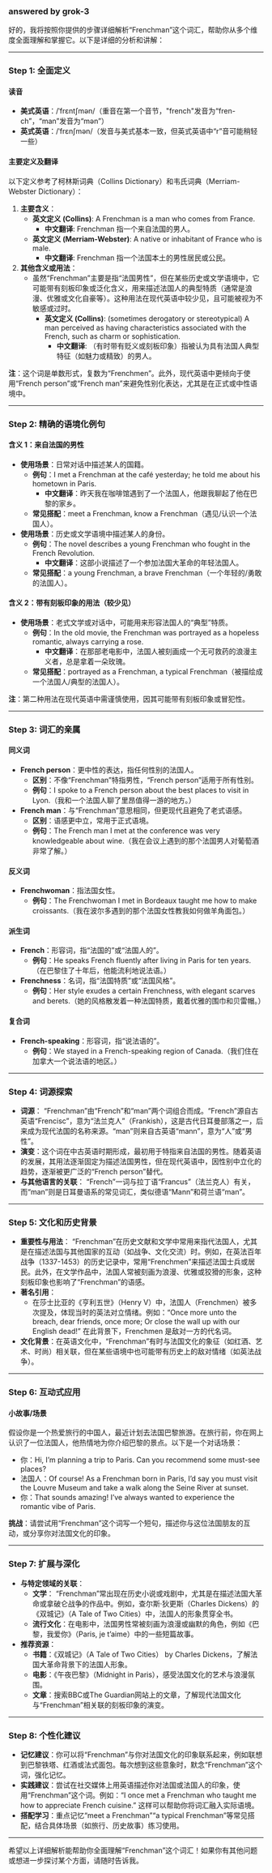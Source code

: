 ### answered by grok-3
好的，我将按照你提供的步骤详细解析“Frenchman”这个词汇，帮助你从多个维度全面理解和掌握它。以下是详细的分析和讲解：

---

### Step 1: 全面定义

#### 读音
- **美式英语**：/ˈfrɛntʃmən/（重音在第一个音节，"french"发音为“fren-ch”，“man”发音为“mən”）
- **英式英语**：/ˈfrɛnʃmən/（发音与美式基本一致，但英式英语中“r”音可能稍轻一些）

#### 主要定义及翻译
以下定义参考了柯林斯词典（Collins Dictionary）和韦氏词典（Merriam-Webster Dictionary）：
1. **主要含义**：
   - **英文定义 (Collins)**: A Frenchman is a man who comes from France.
     - **中文翻译**: Frenchman 指一个来自法国的男人。
   - **英文定义 (Merriam-Webster)**: A native or inhabitant of France who is male.
     - **中文翻译**: Frenchman 指一个法国本土的男性居民或公民。
2. **其他含义或用法**：
   - 虽然“Frenchman”主要是指“法国男性”，但在某些历史或文学语境中，它可能带有刻板印象或泛化含义，用来描述法国人的典型特质（通常是浪漫、优雅或文化自豪等）。这种用法在现代英语中较少见，且可能被视为不敏感或过时。
     - **英文定义 (Collins)**: (sometimes derogatory or stereotypical) A man perceived as having characteristics associated with the French, such as charm or sophistication.
       - **中文翻译**: （有时带有贬义或刻板印象）指被认为具有法国人典型特征（如魅力或精致）的男人。

**注**：这个词是单数形式，复数为“Frenchmen”。此外，现代英语中更倾向于使用“French person”或“French man”来避免性别化表达，尤其是在正式或中性语境中。

---

### Step 2: 精确的语境化例句

#### 含义 1：来自法国的男性
- **使用场景**：日常对话中描述某人的国籍。
  - **例句**：I met a Frenchman at the café yesterday; he told me about his hometown in Paris.
    - **中文翻译**：昨天我在咖啡馆遇到了一个法国人，他跟我聊起了他在巴黎的家乡。
  - **常见搭配**：meet a Frenchman, know a Frenchman（遇见/认识一个法国人）。
- **使用场景**：历史或文学语境中描述某人的身份。
  - **例句**：The novel describes a young Frenchman who fought in the French Revolution.
    - **中文翻译**：这部小说描述了一个参加法国大革命的年轻法国人。
  - **常见搭配**：a young Frenchman, a brave Frenchman（一个年轻的/勇敢的法国人）。

#### 含义 2：带有刻板印象的用法（较少见）
- **使用场景**：老式文学或对话中，可能用来形容法国人的“典型”特质。
  - **例句**：In the old movie, the Frenchman was portrayed as a hopeless romantic, always carrying a rose.
    - **中文翻译**：在那部老电影中，法国人被刻画成一个无可救药的浪漫主义者，总是拿着一朵玫瑰。
  - **常见搭配**：portrayed as a Frenchman, a typical Frenchman（被描绘成一个法国人/典型的法国人）。

**注**：第二种用法在现代英语中需谨慎使用，因其可能带有刻板印象或冒犯性。

---

### Step 3: 词汇的亲属

#### 同义词
- **French person**：更中性的表达，指任何性别的法国人。
  - **区别**：不像“Frenchman”特指男性，“French person”适用于所有性别。
  - **例句**：I spoke to a French person about the best places to visit in Lyon.（我和一个法国人聊了里昂值得一游的地方。）
- **French man**：与“Frenchman”意思相同，但更现代且避免了老式语感。
  - **区别**：语感更中立，常用于正式语境。
  - **例句**：The French man I met at the conference was very knowledgeable about wine.（我在会议上遇到的那个法国男人对葡萄酒非常了解。）

#### 反义词
- **Frenchwoman**：指法国女性。
  - **例句**：The Frenchwoman I met in Bordeaux taught me how to make croissants.（我在波尔多遇到的那个法国女性教我如何做羊角面包。）

#### 派生词
- **French**：形容词，指“法国的”或“法国人的”。
  - **例句**：He speaks French fluently after living in Paris for ten years.（在巴黎住了十年后，他能流利地说法语。）
- **Frenchness**：名词，指“法国特质”或“法国风格”。
  - **例句**：Her style exudes a certain Frenchness, with elegant scarves and berets.（她的风格散发着一种法国特质，戴着优雅的围巾和贝雷帽。）

#### 复合词
- **French-speaking**：形容词，指“说法语的”。
  - **例句**：We stayed in a French-speaking region of Canada.（我们住在加拿大一个说法语的地区。）

---

### Step 4: 词源探索

- **词源**： “Frenchman”由“French”和“man”两个词组合而成。“French”源自古英语“Frencisc”，意为“法兰克人”（Frankish），这是古代日耳曼部落之一，后来成为现代法国的名称来源。“man”则来自古英语“mann”，意为“人”或“男性”。
- **演变**：这个词在中古英语时期形成，最初用于特指来自法国的男性。随着英语的发展，其用法逐渐固定为描述法国男性，但在现代英语中，因性别中立化的趋势，逐渐被更广泛的“French person”替代。
- **与其他语言的关联**： “French”一词与拉丁语“Francus”（法兰克人）有关，而“man”则是日耳曼语系的常见词汇，类似德语“Mann”和荷兰语“man”。

---

### Step 5: 文化和历史背景

- **重要性与用法**： “Frenchman”在历史文献和文学中常用来指代法国人，尤其是在描述法国与其他国家的互动（如战争、文化交流）时。例如，在英法百年战争（1337-1453）的历史记录中，常用“Frenchmen”来描述法国士兵或居民。此外，在文学作品中，法国人常被刻画为浪漫、优雅或狡猾的形象，这种刻板印象也影响了“Frenchman”的语感。
- **著名引用**：
  - 在莎士比亚的《亨利五世》（Henry V）中，法国人（Frenchmen）被多次提及，体现当时的英法对立情绪。例如：“Once more unto the breach, dear friends, once more; Or close the wall up with our English dead!” 在此背景下，Frenchmen 是敌对一方的代名词。
- **文化背景**：在英语文化中，“Frenchman”有时与法国文化的象征（如红酒、艺术、时尚）相关联，但在某些语境中也可能带有历史上的敌对情绪（如英法战争）。

---

### Step 6: 互动式应用

#### 小故事/场景
假设你是一个热爱旅行的中国人，最近计划去法国巴黎旅游。在旅行前，你在网上认识了一位法国人，他热情地为你介绍巴黎的景点。以下是一个对话场景：
- 你：Hi, I’m planning a trip to Paris. Can you recommend some must-see places?
- 法国人：Of course! As a Frenchman born in Paris, I’d say you must visit the Louvre Museum and take a walk along the Seine River at sunset.
- 你：That sounds amazing! I’ve always wanted to experience the romantic vibe of Paris.

**挑战**：请尝试用“Frenchman”这个词写一个短句，描述你与这位法国朋友的互动，或分享你对法国文化的印象。

---

### Step 7: 扩展与深化

- **与特定领域的关联**：
  - **文学**： “Frenchman”常出现在历史小说或戏剧中，尤其是在描述法国大革命或拿破仑战争的作品中。例如，查尔斯·狄更斯（Charles Dickens）的《双城记》（A Tale of Two Cities）中，法国人的形象贯穿全书。
  - **流行文化**：在电影中，法国男性常被刻画为浪漫或幽默的角色，例如《巴黎，我爱你》（Paris, je t’aime）中的一些短篇故事。
- **推荐资源**：
  - **书籍**：《双城记》（A Tale of Two Cities） by Charles Dickens，了解法国大革命背景下的法国人形象。
  - **电影**：《午夜巴黎》（Midnight in Paris），感受法国文化的艺术与浪漫氛围。
  - **文章**：搜索BBC或The Guardian网站上的文章，了解现代法国文化与“Frenchman”相关联的刻板印象的演变。

---

### Step 8: 个性化建议

- **记忆建议**：你可以将“Frenchman”与你对法国文化的印象联系起来，例如联想到巴黎铁塔、红酒或法式面包。每次想到这些意象时，默念“Frenchman”这个词，强化记忆。
- **实践建议**：尝试在社交媒体上用英语描述你对法国或法国人的印象，使用“Frenchman”这个词。例如：“I once met a Frenchman who taught me how to appreciate French cuisine.” 这样可以帮助你将词汇融入实际语境。
- **搭配学习**：重点记忆“meet a Frenchman”“a typical Frenchman”等常见搭配，结合具体场景（如旅行、历史故事）练习使用。

---

希望以上详细解析能帮助你全面理解“Frenchman”这个词汇！如果你有其他问题或想进一步探讨某个方面，请随时告诉我。